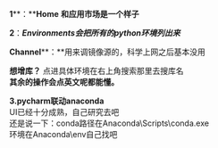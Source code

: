 

**1****：****Home** **和应用市场是一个样子**

**2**：***Environments会把所有的python环境列出来***
 
**Channel****：**用来调镜像源的，科学上网之后基本没用
 
**想增库？** 点进具体环境在右上角搜索那里去搜库名  
**其余的操作会点英文呢都能懂。**

**3.pycharm联动anaconda**  
UI已经十分成熟，自己研究去吧  
还是说一下：conda路径在Anaconda\Scripts\conda.exe  
环境在Anaconda\env自己找吧